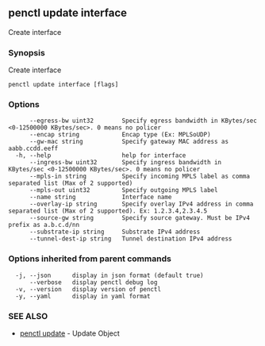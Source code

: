 ## penctl update interface

Create interface

### Synopsis


Create interface

```
penctl update interface [flags]
```

### Options

```
      --egress-bw uint32        Specify egress bandwidth in KBytes/sec <0-12500000 KBytes/sec>. 0 means no policer
      --encap string            Encap type (Ex: MPLSoUDP)
      --gw-mac string           Specify gateway MAC address as aabb.ccdd.eeff
  -h, --help                    help for interface
      --ingress-bw uint32       Specify ingress bandwidth in KBytes/sec <0-12500000 KBytes/sec>. 0 means no policer
      --mpls-in string          Specify incoming MPLS label as comma separated list (Max of 2 supported)
      --mpls-out uint32         Specify outgoing MPLS label
      --name string             Interface name
      --overlay-ip string       Specify overlay IPv4 address in comma separated list (Max of 2 supported). Ex: 1.2.3.4,2.3.4.5
      --source-gw string        Specify source gateway. Must be IPv4 prefix as a.b.c.d/nn
      --substrate-ip string     Substrate IPv4 address
      --tunnel-dest-ip string   Tunnel destination IPv4 address
```

### Options inherited from parent commands

```
  -j, --json      display in json format (default true)
      --verbose   display penctl debug log
  -v, --version   display version of penctl
  -y, --yaml      display in yaml format
```

### SEE ALSO
* [penctl update](penctl_update.md)	 - Update Object


